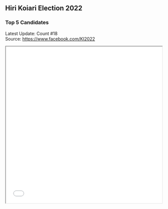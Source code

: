 ## Hiri Koiari Election 2022
### Top 5 Candidates
Latest Update: Count #18 <br>
Source: https://www.facebook.com/KI2022

<iframe src="Hiri Koiari Count 18.html" height="500" width="500"></iframe>
